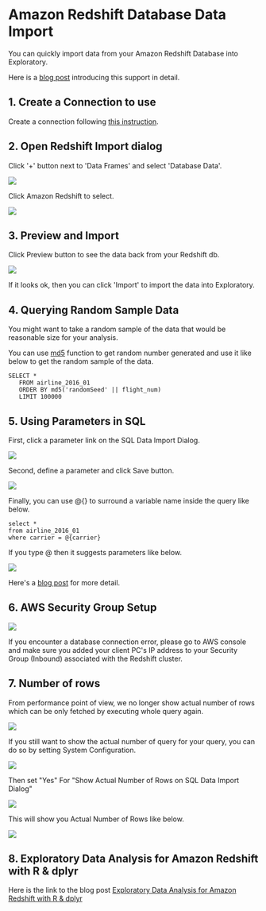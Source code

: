 # Amazon Redshift Database Data Import

You can quickly import data from your Amazon Redshift Database into Exploratory.

Here is a [blog post](https://blog.exploratory.io/exploratory-data-analysis-for-amazon-redshift-with-r-dplyr-9a14441020eb#.aqcbfa6h8) introducing this support in detail.

## 1. Create a Connection to use

Create a connection following [this instruction](https://docs.exploratory.io/data_import/database-data/connection).


## 2. Open Redshift Import dialog

Click '+' button next to 'Data Frames' and select 'Database Data'.

![](images/import-database.png)

Click Amazon Redshift to select.

![](images/redshift.png)

## 3. Preview and Import

Click Preview button to see the data back from your Redshift db.

![](images/import-redshift-dialog.png)

If it looks ok, then you can click 'Import' to import the data into Exploratory.

## 4. Querying Random Sample Data

You might want to take a random sample of the data that would be reasonable size for your analysis.

You can use [md5](http://docs.aws.amazon.com/redshift/latest/dg/r_MD5.html) function to get random number generated and use it like below to get the random sample of the data.

```
SELECT *
   FROM airline_2016_01
   ORDER BY md5('randomSeed' || flight_num)
   LIMIT 100000
```

## 5. Using Parameters in SQL

First, click a parameter link on the SQL Data Import Dialog.

![](images/add_parameter.png)

Second, define a parameter and click Save button.

![](images/define_parameter.png)

Finally, you can use @{} to surround a variable name inside the query like below.

  ```
  select *
  from airline_2016_01
  where carrier = @{carrier}
  ```
  
  If you type @ then it suggests parameters like below.
  
  ![](images/insert_param_in_query.png)


Here's a [blog post](https://exploratory.io/note/kanaugust/An-Introduction-to-Parameter-in-Exploratory-WCO4Vgn7HJ) for more detail.


## 6. AWS Security Group Setup

![](images/redshift4.png)

If you encounter a database connection error, please go to AWS console and make sure you added your client PC's IP address to your Security Group (Inbound) associated with the Redshift cluster.

## 7. Number of rows

From performance point of view, we no longer show actual number of rows which can be only fetched by executing whole query again.

![](images/sql_number_of_rows.png)

If you still want to show the actual number of query for your query, you can do so by setting System Configuration.

![](images/num_of_rows_config_menu.png)

Then set "Yes" For "Show Actual Number of Rows on SQL Data Import Dialog"

![](images/num_of_rows_config.png)

This will show you Actual Number of Rows like below.

![](images/actual_num_of_rows.png)


## 8. Exploratory Data Analysis for Amazon Redshift with R & dplyr

Here is the link to the blog post [Exploratory Data Analysis for Amazon Redshift with R & dplyr](https://blog.exploratory.io/exploratory-data-analysis-for-amazon-redshift-with-r-dplyr-9a14441020eb)
